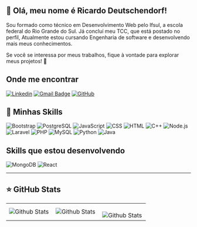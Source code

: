 ## 💜 Olá, meu nome é Ricardo Deutschendorf!

Sou formado como técnico em Desenvolvimento Web pelo Ifsul, a escola federal do Rio Grande do Sul. Já concluí meu TCC, que está postado no perfil, Atualmente estou cursando Engenharia de software e desenvolvendo mais meus conhecimentos. 

Se você se interessa por meus trabalhos, fique à vontade para explorar meus projetos! 🚀

## Onde me encontrar
[![Linkedin](https://img.shields.io/badge/-Ricardo%20Deutschendorf-blue?style=flat-square&logo=Linkedin&logoColor=white&link=https://www.linkedin.com/in/ricardo-deutschendorf-0742642b1/)](https://www.linkedin.com/in/ricardo-deutschendorf-0742642b1/)
[![Gmail Badge](https://img.shields.io/badge/-ricarddorf@gmail.com-006bed?style=flat-square&logo=Gmail&logoColor=white&link=mailto:ricarddorf@gmail.com)](mailto:ricarddorf@gmail.com)
[![GitHub](https://img.shields.io/github/followers/ricardo-deutschendorf?label=follow&style=social)](https://github.com/ricardo-deutschendorf)

## 🚀 Minhas Skills

![Bootstrap](https://img.shields.io/badge/-Bootstrap-563D7C?style=flat&logo=bootstrap&logoColor=white)
![PostgreSQL](https://img.shields.io/badge/-PostgreSQL-336791?style=flat&logo=postgresql&logoColor=white)
![JavaScript](https://img.shields.io/badge/-JavaScript-F7DF1E?style=flat&logo=javascript&logoColor=black)
![CSS](https://img.shields.io/badge/-CSS-1572B6?style=flat&logo=css3&logoColor=white)
![HTML](https://img.shields.io/badge/-HTML-E34F26?style=flat&logo=html5&logoColor=white)
![C++](https://img.shields.io/badge/-C++-00599C?style=flat&logo=cplusplus&logoColor=white)
![Node.js](https://img.shields.io/badge/-Node.js-339933?style=flat&logo=node.js&logoColor=white)
![Laravel](https://img.shields.io/badge/-Laravel-FF2D20?style=flat&logo=laravel&logoColor=white)
![PHP](https://img.shields.io/badge/-PHP-777BB4?style=flat&logo=php&logoColor=white)
![MySQL](https://img.shields.io/badge/-MySQL-4479A1?style=flat&logo=mysql&logoColor=white)
![Python](https://img.shields.io/badge/-Python-3776AB?style=flat&logo=python&logoColor=white)
![Java](https://img.shields.io/badge/-Java-007396?style=flat&logo=java&logoColor=white)

## Skills que estou desenvolvendo

![MongoDB](https://img.shields.io/badge/-MongoDB-47A248?style=flat&logo=mongodb&logoColor=white)
![React](https://img.shields.io/badge/-React-61DAFB?style=flat&logo=react&logoColor=black)

---

## ⭐ GitHub Stats

<table>
  <tr>
    <td>
      <img
        align="left"
        src="https://github-readme-stats.vercel.app/api?username=ricardo-deutschendorf&theme=dark&hide_border=false&include_all_commits=true"
        alt="Github Stats"
      />
    </td>
    <td>
      <img
        align="left"
        src="https://github-readme-stats.vercel.app/api/top-langs/?username=ricardo-deutschendorf&theme=dark&hide_border=false&include_all_commits=true&count_private=true&layout=compact"
        alt="Github Stats"
      />
    </td>
    <td>
      <br />
      <img
        align="left"
        src="https://github-readme-streak-stats.herokuapp.com/?user=ricardo-deutschendorf&theme=dark&hide_border=false"
        alt="Github Stats"
      />
    </td>
  </tr>
</table>

